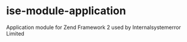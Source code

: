 # ise-module-application
Application module for Zend Framework 2 used by Internalsystemerror Limited
